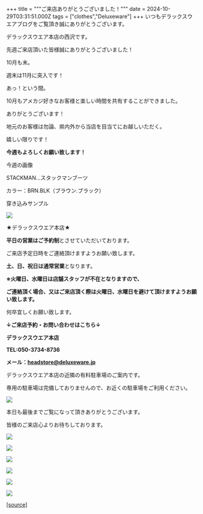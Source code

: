 +++
title = """ご来店ありがとうございました！"""
date = 2024-10-29T03:31:51.000Z
tags = ["clothes","Deluxeware"]
+++
いつもデラックスウエアブログをご覧頂き誠にありがとうございます。

デラックスウエア本店の西沢です。

先週ご来店頂いた皆様誠にありがとうございました！

10月も末。

週末は11月に突入です！

あっ！という間。

10月もアメカジ好きなお客様と楽しい時間を共有することができました。

ありがとうございます！

地元のお客様は勿論、県内外から当店を目当てにお越しいただく。

嬉しい限りです！

**今週もよろしくお願い致します！**

今週の画像

STACKMAN...スタックマンブーツ

カラー：BRN.BLK（ブラウン.ブラック）

穿き込みサンプル

[![](https://stat.ameba.jp/user_images/20241029/12/deluxeware/00/21/j/o1170156015503571477.jpg)](https://stat.ameba.jp/user_images/20241029/12/deluxeware/00/21/j/o1170156015503571477.jpg)

★デラックスウエア本店★

**平日の営業はご予約制**とさせていただいております。

ご来店予定日時をご連絡頂けますようお願い致します。

**土、日、祝日は通常営業**となります。

**※火曜日、水曜日は店舗スタッフが不在となりますので、**

**ご連絡頂く場合、又はご来店頂く際は火曜日、水曜日を避けて頂けますようお願い致します。**

何卒宜しくお願い致します。

**↓ご来店予約・お問い合わせはこちら↓**

**デラックスウエア本店**

**TEL:050-3734-8736**

**メール：headstore@deluxeware.jp**

デラックスウエア本店の近隣の有料駐車場のご案内です。

専用の駐車場は完備しておりませんので、お近くの駐車場をご利用ください。

[![](https://stat.ameba.jp/user_images/20231002/16/deluxeware/6e/11/j/o0800080015345677212.jpg?caw=800)](https://ameblo.jp/deluxeware/image-12823266760-15345677212.html)

本日も最後までご覧になって頂きありがとうございます。

皆様のご来店心よりお待ちしております。

[![](https://stat.ameba.jp/user_images/20241016/14/deluxeware/bc/37/j/o0930015015498595508.jpg?caw=800)](https://www.deluxeware.net/c/tokusyu)

[![](https://stat.ameba.jp/user_images/20241007/16/deluxeware/df/96/j/o0800026015495163803.jpg?caw=800)](https://www.deluxeware.net/)

[![](https://stat.ameba.jp/user_images/20240614/12/deluxeware/fb/b4/j/o0800026015451324172.jpg?caw=800)](https://www.deluxeware.net/c/2024FWreserveall)

[![](https://stat.ameba.jp/user_images/20240315/15/deluxeware/04/7f/j/o0800026015413271803.jpg?caw=800)](https://www.instagram.com/deluxeware/?hl=ja)

[![](https://stat.ameba.jp/user_images/20220415/12/deluxeware/3b/ce/j/o0800026015103175481.jpg?caw=800)](https://www.deluxeware.net/f/headstore)

[![](https://stat.ameba.jp/user_images/20220415/12/deluxeware/d7/c6/j/o0800026015103175487.jpg?caw=800)](https://www.deluxeware.net/)

[[source]](https://ameblo.jp/deluxeware/entry-12872984356.html)
